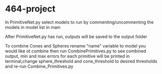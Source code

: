 # 464-project

In PrimitiveNet.py select models to run by commenting/uncommenting the models in model list in main

After PrimitiveNet.py has run, outputs will be saved to the output folder

To combine Cones and Spheres rename "name" variable to model you would like ot combine then run CombinePrimitives.py to see combined output, min and max errors for each primitive will be printed in terminal,change sphere_threshold and cone_threshold to desired thresholds and re-run Combine_Primitives.py